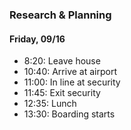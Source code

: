 ### Research & Planning
#### Friday, 09/16
* 8:20: Leave house
* 10:40: Arrive at airport
* 11:00: In line at security
* 11:45: Exit security
* 12:35: Lunch
* 13:30: Boarding starts
